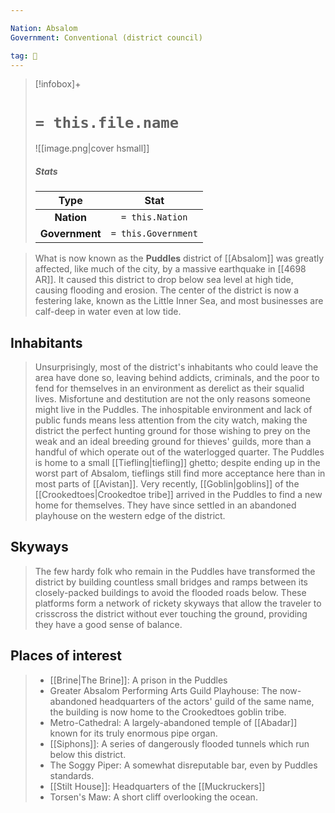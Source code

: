 ```yaml
---

Nation: Absalom
Government: Conventional (district council)

tag: 🌃
---
```


> [!infobox]+
> #  `= this.file.name`
> ![[image.png|cover hsmall]]
> ##### Stats
> Type | Stat |
> :---:|:---:|
> **Nation** | `= this.Nation` |
> **Government** | `= this.Government` |



> What is now known as the **Puddles** district of [[Absalom]] was greatly affected, like much of the city, by a massive earthquake in [[4698 AR]]. It caused this district to drop below sea level at high tide, causing flooding and erosion. The center of the district is now a festering lake, known as the Little Inner Sea, and most businesses are calf-deep in water even at low tide.



## Inhabitants

> Unsurprisingly, most of the district's inhabitants who could leave the area have done so, leaving behind addicts, criminals, and the poor to fend for themselves in an environment as derelict as their squalid lives. Misfortune and destitution are not the only reasons someone might live in the Puddles. The inhospitable environment and lack of public funds means less attention from the city watch, making the district the perfect hunting ground for those wishing to prey on the weak and an ideal breeding ground for thieves' guilds, more than a handful of which operate out of the waterlogged quarter.
> The Puddles is home to a small [[Tiefling|tiefling]] ghetto; despite ending up in the worst part of Absalom, tieflings still find more acceptance here than in most parts of [[Avistan]]. Very recently, [[Goblin|goblins]] of the [[Crookedtoes|Crookedtoe tribe]] arrived in the Puddles to find a new home for themselves. They have since settled in an abandoned playhouse on the western edge of the district.


## Skyways

> The few hardy folk who remain in the Puddles have transformed the district by building countless small bridges and ramps between its closely-packed buildings to avoid the flooded roads below. These platforms form a network of rickety skyways that allow the traveler to crisscross the district without ever touching the ground, providing they have a good sense of balance.


## Places of interest

> - [[Brine|The Brine]]: A prison in the Puddles
> - Greater Absalom Performing Arts Guild Playhouse: The now-abandoned headquarters of the actors' guild of the same name, the building is now home to the Crookedtoes goblin tribe.
> - Metro-Cathedral: A largely-abandoned temple of [[Abadar]] known for its truly enormous pipe organ.
> - [[Siphons]]: A series of dangerously flooded tunnels which run below this district.
> - The Soggy Piper: A somewhat disreputable bar, even by Puddles standards.
> - [[Stilt House]]: Headquarters of the [[Muckruckers]]
> - Torsen's Maw: A short cliff overlooking the ocean.







